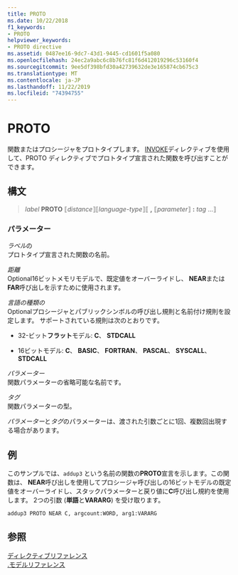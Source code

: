```yaml
---
title: PROTO
ms.date: 10/22/2018
f1_keywords:
- PROTO
helpviewer_keywords:
- PROTO directive
ms.assetid: 0487ee16-9dc7-43d1-9445-cd1601f5a080
ms.openlocfilehash: 24ec2a9abc6c8b76fc81f6d412019296c53160f4
ms.sourcegitcommit: 9ee5df398bfd30a42739632de3e165874cb675c3
ms.translationtype: MT
ms.contentlocale: ja-JP
ms.lasthandoff: 11/22/2019
ms.locfileid: "74394755"
---
```

# <a name="proto"></a>PROTO

関数またはプロシージャをプロトタイプします。 [INVOKE](invoke.md)ディレクティブを使用して、PROTO ディレクティブでプロトタイプ宣言された関数を呼び出すことができます。

## <a name="syntax"></a>構文

> *label* **PROTO** ⟦*distance*⟧⟦*language-type*⟧⟦ __,__ ⟦*parameter*⟧ __:__ *tag* ...⟧

### <a name="parameters"></a>パラメーター

*ラベル*の\
プロトタイプ宣言された関数の名前。

*距離*\
Optional16ビットメモリモデルで、既定値をオーバーライドし、 **NEAR**または**FAR**呼び出しを示すために使用されます。

*言語の種類の*\
Optionalプロシージャとパブリックシンボルの呼び出し規則と名前付け規則を設定します。 サポートされている規則は次のとおりです。

- 32-ビット**フラット**モデル: **C**、 **STDCALL**

- 16ビットモデル: **C**、 **BASIC**、 **FORTRAN**、 **PASCAL**、 **SYSCALL**、 **STDCALL**

*パラメーター*\
関数パラメーターの省略可能な名前です。

*タグ*\
関数パラメーターの型。

*パラメーター*と*タグ*のパラメーターは、渡された引数ごとに1回、複数回出現する場合があります。

## <a name="example"></a>例

このサンプルでは、`addup3` という名前の関数の**PROTO**宣言を示します。この関数は、 **NEAR**呼び出しを使用してプロシージャ呼び出しの16ビットモデルの既定値をオーバーライドし、スタックパラメーターと戻り値に**C**呼び出し規約を使用します。 2つの引数 (**単語**と**VARARG**) を受け取ります。

```MASM
addup3 PROTO NEAR C, argcount:WORD, arg1:VARARG
```

## <a name="see-also"></a>参照

[ディレクティブリファレンス](directives-reference.md)\
[.モデルリファレンス](dot-model.md)
